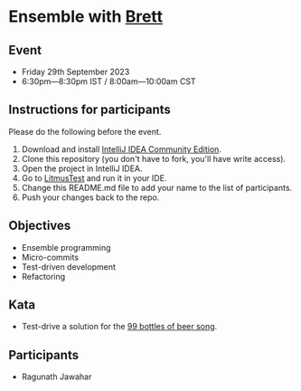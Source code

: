 # Ensemble with [Brett](https://www.industriallogic.com/people/brett/)

## Event

- Friday 29th September 2023
- 6:30pm—8:30pm IST / 8:00am—10:00am CST

## Instructions for participants

Please do the following before the event.

1. Download and install [IntelliJ IDEA Community Edition](https://www.jetbrains.com/idea/download).
2. Clone this repository (you don't have to fork, you'll have write access).
3. Open the project in IntelliJ IDEA.
4. Go to [LitmusTest]() and run it in your IDE.
5. Change this README.md file to add your name to the list of participants.
6. Push your changes back to the repo.

## Objectives

- Ensemble programming
- Micro-commits
- Test-driven development
- Refactoring

## Kata

- Test-drive a solution for the [99 bottles of beer song](99-bottles-of-beer-song.txt).

## Participants

- Ragunath Jawahar
